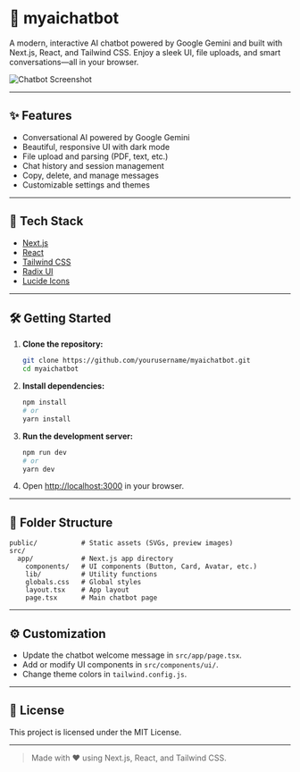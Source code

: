 # 🧠 myaichatbot

A modern, interactive AI chatbot powered by Google Gemini and built with Next.js, React, and Tailwind CSS. Enjoy a sleek UI, file uploads, and smart conversations—all in your browser.

![Chatbot Screenshot](public/preview.png)

---

## ✨ Features
- Conversational AI powered by Google Gemini
- Beautiful, responsive UI with dark mode
- File upload and parsing (PDF, text, etc.)
- Chat history and session management
- Copy, delete, and manage messages
- Customizable settings and themes

---

## 🚀 Tech Stack
- [Next.js](https://nextjs.org/)
- [React](https://react.dev/)
- [Tailwind CSS](https://tailwindcss.com/)
- [Radix UI](https://www.radix-ui.com/)
- [Lucide Icons](https://lucide.dev/)

---

## 🛠️ Getting Started

1. **Clone the repository:**
   ```bash
   git clone https://github.com/yourusername/myaichatbot.git
   cd myaichatbot
   ```
2. **Install dependencies:**
   ```bash
   npm install
   # or
   yarn install
   ```
3. **Run the development server:**
   ```bash
   npm run dev
   # or
   yarn dev
   ```
4. Open [http://localhost:3000](http://localhost:3000) in your browser.

---

## 📁 Folder Structure
```
public/           # Static assets (SVGs, preview images)
src/
  app/            # Next.js app directory
    components/   # UI components (Button, Card, Avatar, etc.)
    lib/          # Utility functions
    globals.css   # Global styles
    layout.tsx    # App layout
    page.tsx      # Main chatbot page
```

---

## ⚙️ Customization
- Update the chatbot welcome message in `src/app/page.tsx`.
- Add or modify UI components in `src/components/ui/`.
- Change theme colors in `tailwind.config.js`.

---

## 📄 License

This project is licensed under the MIT License.

---

> Made with ❤️ using Next.js, React, and Tailwind CSS.
